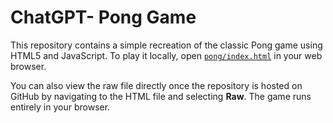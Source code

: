 # ChatGPT- Pong Game

This repository contains a simple recreation of the classic Pong game using HTML5 and JavaScript. To play it locally, open [`pong/index.html`](./pong/index.html) in your web browser.

You can also view the raw file directly once the repository is hosted on GitHub by navigating to the HTML file and selecting **Raw**. The game runs entirely in your browser.

